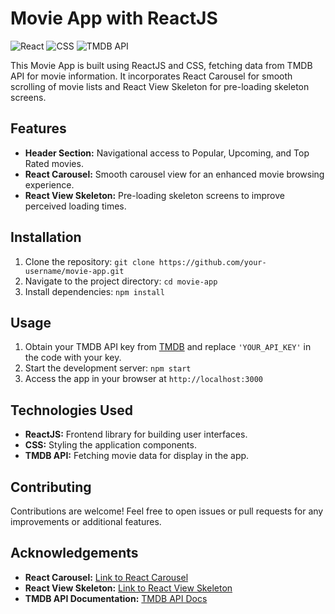 # Movie App with ReactJS

![React](https://img.shields.io/badge/React-17.0.2-blue)
![CSS](https://img.shields.io/badge/CSS-3.0-orange)
![TMDB API](https://img.shields.io/badge/TMDB%20API-v3-red)

This Movie App is built using ReactJS and CSS, fetching data from TMDB API for movie information. It incorporates React Carousel for smooth scrolling of movie lists and React View Skeleton for pre-loading skeleton screens.

## Features

- **Header Section:** Navigational access to Popular, Upcoming, and Top Rated movies.
- **React Carousel:** Smooth carousel view for an enhanced movie browsing experience.
- **React View Skeleton:** Pre-loading skeleton screens to improve perceived loading times.

## Installation

1. Clone the repository: `git clone https://github.com/your-username/movie-app.git`
2. Navigate to the project directory: `cd movie-app`
3. Install dependencies: `npm install`

## Usage

1. Obtain your TMDB API key from [TMDB](https://www.themoviedb.org/documentation/api) and replace `'YOUR_API_KEY'` in the code with your key.
2. Start the development server: `npm start`
3. Access the app in your browser at `http://localhost:3000`

## Technologies Used

- **ReactJS:** Frontend library for building user interfaces.
- **CSS:** Styling the application components.
- **TMDB API:** Fetching movie data for display in the app.

## Contributing

Contributions are welcome! Feel free to open issues or pull requests for any improvements or additional features.


## Acknowledgements

- **React Carousel:** [Link to React Carousel](https://example.com/react-carousel)
- **React View Skeleton:** [Link to React View Skeleton](https://example.com/react-view-skeleton)
- **TMDB API Documentation:** [TMDB API Docs](https://www.themoviedb.org/documentation/api)

